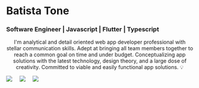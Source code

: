 <h1 align="left">Batista Tone</h1>
   
   <h3 align="left">Software Engineer | Javascript | Flutter | Typescript</h3>



<p align="left" style="text-align:center;">
I'm analytical and detail oriented web app developer professional with stellar communication skills. Adept at
bringing all team members together to reach a common goal on time and under budget. Conceptualizing app
solutions with the latest technology, design theory, and a large dose of creativity. Committed to viable and
easily functional app solutions. 💡
</p>

 <p align='left'>
        <a href="https://twitter.com/slatty_coder"><img
                src="https://img.shields.io/badge/twitter-%231DA1F2.svg?&style=for-the-badge&logo=twitter&logoColor=white" /></a>&nbsp;&nbsp;&nbsp;&nbsp;
        <a href="https://www.linkedin.com/in/batista-tone-530305157/"><img
                src="https://img.shields.io/badge/linkedin-%230077B5.svg?&style=for-the-badge&logo=linkedin&logoColor=white" /></a>&nbsp;&nbsp;&nbsp;&nbsp;
        <a href="mailto:batistatomeoliveira96@gmail.com?subject=Olá%20Batista"><img
                src="https://img.shields.io/badge/gmail-%23D14836.svg?&style=for-the-badge&logo=gmail&logoColor=white" /></a>&nbsp;&nbsp;&nbsp;&nbsp;

</p> 

